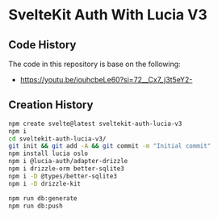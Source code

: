 # SvelteKit Auth With Lucia V3

## Code History

The code in this repository is base on the following:

- https://youtu.be/iouhcbeLe60?si=72__Cx7_j3t5eY2-

## Creation History

```bash
npm create svelte@latest sveltekit-auth-lucia-v3
npm i
cd sveltekit-auth-lucia-v3/
git init && git add -A && git commit -m "Initial commit"
npm install lucia oslo
npm i @lucia-auth/adapter-drizzle
npm i drizzle-orm better-sqlite3
npm i -D @types/better-sqlite3
npm i -D drizzle-kit

npm run db:generate
npm run db:push
```
